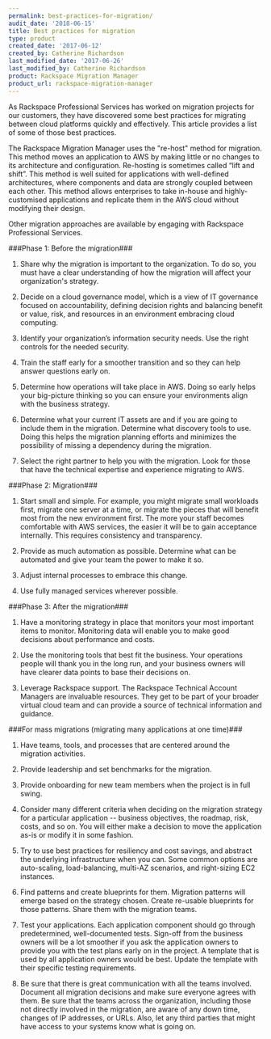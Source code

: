 ```yaml
---
permalink: best-practices-for-migration/
audit_date: '2018-06-15'
title: Best practices for migration
type: product
created_date: '2017-06-12'
created_by: Catherine Richardson
last_modified_date: '2017-06-26'
last_modified_by: Catherine Richardson
product: Rackspace Migration Manager
product_url: rackspace-migration-manager
---
```


As Rackspace Professional Services has worked on migration projects for our
customers, they have discovered some best practices for migrating between cloud
platforms quickly and effectively. This article provides a list of some of
those best practices.

The Rackspace Migration Manager uses the "re-host" method for migration. This method moves an application to AWS by making little or no changes to its architecture and configuration. Re-hosting is sometimes called “lift and shift”. This method is well suited for applications with well-defined architectures, where components and data are strongly coupled between each other. This method allows enterprises to take in-house and highly-customised applications and replicate them in the AWS cloud without modifying their design.

Other migration approaches are available by engaging with Rackspace Professional Services.


###Phase 1: Before the migration###

1. Share why the migration is important to the organization.
   To do so, you must have a clear understanding of how the migration will
   affect your organization's strategy.

2. Decide on a cloud governance model, which is a view of IT governance
   focused on accountability, defining decision rights and balancing benefit
   or value, risk, and resources in an environment embracing cloud computing.

3. Identify your organization’s information security needs. Use the right
   controls for the needed security.

4. Train the staff early for a smoother transition and so they can help answer
   questions early on.

5. Determine how operations will take place in AWS. Doing so early helps your
   big-picture thinking so you can ensure your environments align with the
   business strategy.

6. Determine what your current IT assets are and if you are going to include
   them in the migration. Determine what discovery tools to use. Doing this
   helps the migration planning efforts and minimizes the possibility of
   missing a dependency during the migration.

7. Select the right partner to help you with the migration. Look
   for those that have the technical expertise and experience
   migrating to AWS.


###Phase 2: Migration###

1. Start small and simple. For example, you might migrate small workloads
   first, migrate one server at a time, or migrate the pieces that will
   benefit most from the new environment first. The more your staff becomes
   comfortable with AWS services, the easier it will be to gain acceptance
   internally. This requires consistency and transparency.

2. Provide as much automation as possible. Determine what can be automated and
   give your team the power to make it so.

3. Adjust internal processes to embrace this change.

4. Use fully managed services wherever possible.


###Phase 3: After the migration###

1. Have a monitoring strategy in place that monitors your most important
   items to monitor. Monitoring data will enable you to make good decisions
   about performance and costs.

2. Use the monitoring tools that best fit the business. Your operations people
   will thank you in the long run, and your business owners will have clearer
   data points to base their decisions on.

3. Leverage Rackspace support. The Rackspace Technical Account Managers are
   invaluable resources. They get to be part of your broader virtual cloud team
   and can provide a source of technical information and guidance.


###For mass migrations (migrating many applications at one time)###

1. Have teams, tools, and processes that are centered around the migration
   activities.

2. Provide leadership and set benchmarks for the migration.

3. Provide onboarding for new team members when the project is in full swing.

4. Consider many different criteria when deciding on the migration strategy
   for a particular application -- business objectives, the roadmap,
   risk, costs, and so on. You will either make a decision to move the
   application as-is or modify it in some fashion.

5. Try to use best practices for resiliency and cost savings, and abstract the
   underlying infrastructure when you can. Some common options are
   auto-scaling, load-balancing, multi-AZ scenarios, and right-sizing EC2
   instances.

6. Find patterns and create blueprints for them. Migration patterns will
   emerge based on the strategy chosen. Create re-usable blueprints for
   those patterns. Share them with the migration teams.

7. Test your applications. Each application component should go through
   predetermined, well-documented tests. Sign-off from the business owners
   will be a lot smoother if you ask the application owners to provide you
   with the test plans early on in the project. A template that is used by all
   application owners would be best. Update the template with their specific
   testing requirements.

8. Be sure that there is great communication with all the teams involved.
   Document all migration decisions and make sure everyone agrees with them.
   Be sure that the teams across the organization, including those not directly
   involved in the migration, are aware of any down time, changes of IP
   addresses, or URLs. Also, let any third parties that might have access to
   your systems know what is going on.
